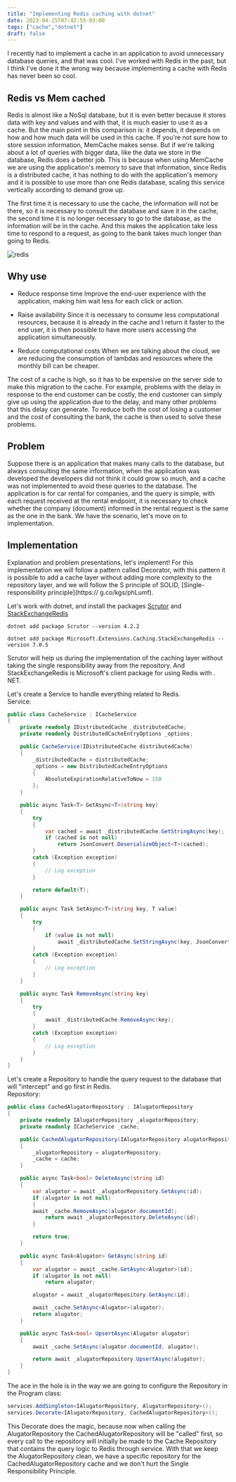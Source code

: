 ```yaml
---
title: "Implementing Redis caching with dotnet"
date: 2023-04-25T07:42:55-03:00
tags: ["cache","dotnet"]
draft: false
---
```


I recently had to implement a cache in an application to avoid unnecessary database queries, and that was cool. I've worked with Redis in the past, but I think I've done it the wrong way because implementing a cache with Redis has never been so cool.
<br/>

## Redis vs Mem cached
Redis is almost like a NoSql database, but it is even better because it stores data with key and values and with that, it is much easier to use it as a cache.
But the main point in this comparison is: it depends, it depends on how and how much data will be used in this cache. If you're not sure how to store session information, MemCache makes sense. But if we're talking about a lot of queries with bigger data, like the data we store in the database, Redis does a better job. This is because when using MemCache we are using the application's memory to save that information, since Redis is a distributed cache, it has nothing to do with the application's memory and it is possible to use more than one Redis database, scaling this service vertically according to demand grow up.

The first time it is necessary to use the cache, the information will not be there, so it is necessary to consult the database and save it in the cache, the second time it is no longer necessary to go to the database, as the information will be in the cache. And this makes the application take less time to respond to a request, as going to the bank takes much longer than going to Redis.

![redis](/img/redis.png)
<br/>

## Why use
- Reduce response time
Improve the end-user experience with the application, making him wait less for each click or action.

- Raise availability
Since it is necessary to consume less computational resources, because it is already in the cache and I return it faster to the end user, it is then possible to have more users accessing the application simultaneously.

- Reduce computational costs
When we are talking about the cloud, we are reducing the consumption of lambdas and resources where the monthly bill can be cheaper.

The cost of a cache is high, so it has to be expensive on the server side to make this migration to the cache. For example, problems with the delay in response to the end customer can be costly, the end customer can simply give up using the application due to the delay, and many other problems that this delay can generate. To reduce both the cost of losing a customer and the cost of consulting the bank, the cache is then used to solve these problems.
<br/>
## Problem
Suppose there is an application that makes many calls to the database, but always consulting the same information, when the application was developed the developers did not think it could grow so much, and a cache was not implemented to avoid these queries to the database.
The application is for car rental for companies, and the query is simple, with each request received at the rental endpoint, it is necessary to check whether the company (document) informed in the rental request is the same as the one in the bank.
We have the scenario, let's move on to implementation.
<br/>
## Implementation
Explanation and problem presentations, let's implement!
For this implementation we will follow a pattern called Decorator, with this pattern it is possible to add a cache layer without adding more complexity to the repository layer, and we will follow the S principle of SOLID, [Single-responsibility principle](https:// g.co/kgs/phLumf).

Let's work with dotnet, and install the packages [Scrutor](https://www.nuget.org/packages/scrutor/) and [StackExchangeRedis](https://www.nuget.org/packages/Microsoft.Extensions.Caching.StackExchangeRedis/7.0.5)

```shell
dotnet add package Scrutor --version 4.2.2
```

```shell
dotnet add package Microsoft.Extensions.Caching.StackExchangeRedis --version 7.0.5
```

Scrutor will help us during the implementation of the caching layer without taking the single responsibility away from the repository. And StackExchangeRedis is Microsoft's client package for using Redis with . NET.

Let's create a Service to handle everything related to Redis.
<br/>
Service:

```csharp
public class CacheService : ICacheService
{
    private readonly IDistributedCache _distributedCache;
    private readonly DistributedCacheEntryOptions _options;

    public CacheService(IDistributedCache distributedCache)
    {
        _distributedCache = distributedCache;
        _options = new DistributedCacheEntryOptions
        {
            AbsoluteExpirationRelativeToNow = 150
        };
    }

    public async Task<T> GetAsync<T>(string key)
    {
        try
        {
            var cached = await _distributedCache.GetStringAsync(key);
            if (cached is not null)
                return JsonConvert.DeserializeObject<T>(cached);
        }
        catch (Exception exception)
        { 
            // Log exception 
        }

        return default(T);
    }

    public async Task SetAsync<T>(string key, T value)
    {
        try
        {
            if (value is not null)
                await _distributedCache.SetStringAsync(key, JsonConvert.SerializeObject(value), _options);
        }
        catch (Exception exception)
        { 
            // Log exception
        }
    }

    public async Task RemoveAsync(string key)
    {
        try
        {
            await _distributedCache.RemoveAsync(key);
        }
        catch (Exception exception)
        {
            // Log exception
    	}
    }
}

```
Let's create a Repository to handle the query request to the database that will "intercept" and go first in Redis.
<br/>
Repository:

```csharp
public class CachedAlugatorRepository : IAlugatorRepository
{
    private readonly IAlugatorRepository _alugatorRepository;
    private readonly ICacheService _cache;

    public CachedAlugatorRepository(IAlugatorRepository alugatorRepository, ICacheService cache)
    {
        _alugatorRepository = alugatorRepository;
        _cache = cache;
    }

    public async Task<bool> DeleteAsync(string id)
    {
        var alugator = await _alugatorRepository.GetAsync(id);
        if (alugator is not null)
        {
 	    await _cache.RemoveAsync(alugator.documentId);
            return await _alugatorRepository.DeleteAsync(id);
        }

        return true;
    }

    public async Task<Alugator> GetAsync(string id)
    {
        var alugator = await _cache.GetAsync<Alugator>(id);
        if (alugator is not null)
            return alugator;

        alugator = await _alugatorRepository.GetAsync(id);

        await _cache.SetAsync<Alugator>(alugator);
        return alugator;
    }

    public async Task<bool> UpsertAsync(Alugator alugator)
    {
        await _cache.SetAsync(alugator.documentId, alugator);

        return await _alugatorRepository.UpsertAsync(alugator);
    }
}

```

The ace in the hole is in the way we are going to configure the Repository in the Program class:

```csharp
services.AddSingleton<IAlugatorRepository, AlugatorRepository>();
services.Decorate<IAlugatorRepository, CachedAlugatorRepository>();
```
This Decorate does the magic, because now when calling the AlugatorRepository the CachedAlugatorRepository will be "called" first, so every call to the repository will initially be made to the Cache Repository that contains the query logic to Redis through service. With that we keep the AlugatorRepository clean, we have a specific repository for the CachedAlugatorRepository cache and we don't hurt the Single Responsibility Principle.
